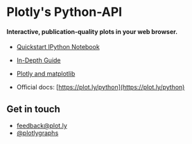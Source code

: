 Plotly's Python-API
===================

#### Interactive, publication-quality plots in your web browser.


* [Quickstart IPython Notebook](http://htmlpreview.github.com/?https://github.com/plotly/python-api/blob/1.0/notebooks/Quickstart.html)

* [In-Depth Guide](http://htmlpreview.github.com/?https://github.com/plotly/python-api/blob/1.0/notebooks/Plotly%20and%20Python.html)

* [Plotly and matplotlib](http://htmlpreview.github.com/?https://github.com/plotly/python-api/blob/1.0/notebooks/Plotly%20and%20matplotliband%20mpld3.html)

* Official docs: [https://plot.ly/python](https://plot.ly/python)

Get in touch
------------
- <feedback@plot.ly>
- [@plotlygraphs](https://twitter.com/plotlygraphs)
